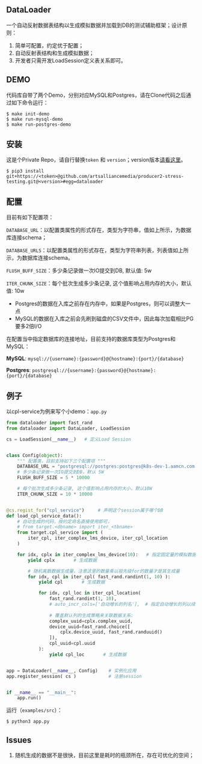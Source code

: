 ## DataLoader

一个自动反射数据表结构以生成模拟数据并加载到DB的测试辅助框架；设计原则：

1. 简单可配置，约定优于配置；
2. 自动反射表结构和生成模拟数据；
3. 开发者只需开发LoadSession定义表关系即可。

## DEMO

代码库自带了两个Demo，分别对应MySQL和Postgres，请在Clone代码之后通过如下命令运行：

```shell
$ make init-demo
$ make run-mysql-demo
$ make run-postgres-demo
```

## 安装

这是个Private Repo，请自行替换`token` 和 `version`；version版本[请看这里](https://github.com/artsalliancemedia/producer2-stress-testing/releases)。

```shell
$ pip3 install git+https://<token>@github.com/artsalliancemedia/producer2-stress-testing.git@<version>#egg=dataloader
```

##  配置

目前有如下配置项：

`DATABASE_URL`：以配置类属性的形式存在，类型为字符串，值如上所示，为数据库连接schema；

`DATABASE_URLS`：以配置类属性的形式存在，类型为字符串列表，列表值如上所示，为数据库连接schema。



`FLUSH_BUFF_SIZE`：多少条记录做一次IO提交到DB, 默认值: 5w

`ITER_CHUNK_SIZE`：每个批次生成多少条记录, 这个值影响占用内存的大小，默认值: 10w

* Postgres的数据在入库之前存在内存中，如果是Postgres，则可以调整大一点
* MySQL的数据在入库之前会先刷到磁盘的CSV文件中，因此每次加载相比PG要多2倍I/O



在配置当中指定数据库的连接地址，目前支持的数据库类型为Postgres和MySQL：

**MySQL**:    `mysql://{username}:{password}@{hostname}:{port}/{database}`

**Postgres**: `postgresql://{username}:{password}@{hostname}:{port}/{database}`



## 例子

以cpl-service为例来写个小demo：`app.py`

```python
from dataloader import fast_rand
from dataloader import DataLoader, LoadSession

cs = LoadSession(__name__)   # 定义Load Session


class Config(object):
    """ 配置类，目前支持如下三个配置项 """
    DATABASE_URL = "postgresql://postgres:postgres@k8s-dev-1.aamcn.com.cn:32100/cpl_service"
    # 多少条记录做一次IO提交到DB，默认 5W
    FLUSH_BUFF_SIZE = 5 * 10000

    # 每个批次生成多少条记录, 这个值影响占用内存的大小，默认10W
    ITER_CHUNK_SIZE = 10 * 10000


@cs.regist_for("cpl_service")     # 声明这个session属于哪个DB
def load_cpl_service_data():
    # 自动生成的代码，按约定命名直接使用即可，
    # from target.<dbname> import iter_<tbname>
    from target.cpl_service import (
        iter_cpl, iter_complex_lms_device, iter_cpl_location
    )

    for idx, cplx in iter_complex_lms_device(10):   # 指定固定量的模拟数据生成量
        yield cplx       # 生成数据

        # 随机离散数据生成量，注意这里的数量乘以祖先级for的数量才是其生成量
        for idx, cpl in iter_cpl( fast_rand.randint(1, 10) ): 
            yield cpl       # 生成数据

            for idx, cpl_loc in iter_cpl_location(
                fast_rand.randint(1, 10),
                # auto_incr_cols=['自动增长的列名'],  # 指定自动增长的列以续增ID
                
                # 覆盖默认列的生成策略来关联数据关系:
                complex_uuid=cplx.complex_uuid,
                device_uuid=fast_rand.choice([
                    cplx.device_uuid, fast_rand.randuuid()
                ]),
                cpl_uuid=cpl.uuid
            ):
                yield cpl_loc       # 生成数据


app = DataLoader(__name__, Config)    # 实例化应用
app.register_session( cs )            # 注册session


if __name__ == "__main__":
    app.run()
```

运行（`examples/src`）：

```shell
$ python3 app.py
```

## Issues

1. 随机生成的数据不是很快，目前这里是耗时的瓶颈所在，存在可优化的空间；